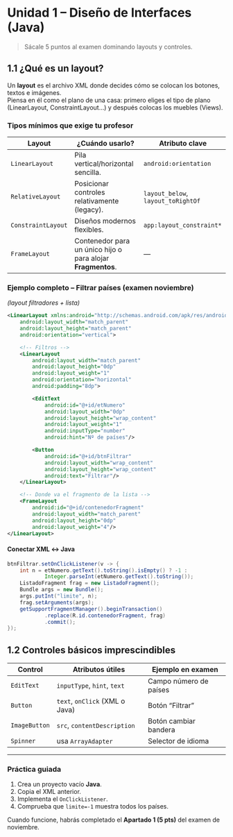 
# Unidad 1 – Diseño de Interfaces (Java)

> Sácale 5 puntos al examen dominando layouts y controles.

## 1.1 ¿Qué es un layout?
Un **layout** es el archivo XML donde decides cómo se colocan los botones, textos e imágenes.  
Piensa en él como el plano de una casa: primero eliges el tipo de plano (LinearLayout, ConstraintLayout…) y después colocas los muebles (Views).

### Tipos mínimos que exige tu profesor

| Layout | ¿Cuándo usarlo? | Atributo clave |
|--------|-----------------|----------------|
| `LinearLayout` | Pila vertical/horizontal sencilla. | `android:orientation` |
| `RelativeLayout` | Posicionar controles relativamente (legacy). | `layout_below`, `layout_toRightOf` |
| `ConstraintLayout` | Diseños modernos flexibles. | `app:layout_constraint*` |
| `FrameLayout` | Contenedor para un único hijo o para alojar **Fragmentos**. | — |

### Ejemplo completo – Filtrar países (examen noviembre)
*(layout filtradores + lista)*  
```xml
<LinearLayout xmlns:android="http://schemas.android.com/apk/res/android"
    android:layout_width="match_parent"
    android:layout_height="match_parent"
    android:orientation="vertical">

    <!-- Filtros -->
    <LinearLayout
        android:layout_width="match_parent"
        android:layout_height="0dp"
        android:layout_weight="1"
        android:orientation="horizontal"
        android:padding="8dp">

        <EditText
            android:id="@+id/etNumero"
            android:layout_width="0dp"
            android:layout_height="wrap_content"
            android:layout_weight="1"
            android:inputType="number"
            android:hint="Nº de países"/>

        <Button
            android:id="@+id/btnFiltrar"
            android:layout_width="wrap_content"
            android:layout_height="wrap_content"
            android:text="Filtrar"/>
    </LinearLayout>

    <!-- Donde va el fragmento de la lista -->
    <FrameLayout
        android:id="@+id/contenedorFragment"
        android:layout_width="match_parent"
        android:layout_height="0dp"
        android:layout_weight="4"/>
</LinearLayout>
```

#### Conectar XML ↔ Java
```java
btnFiltrar.setOnClickListener(v -> {
    int n = etNumero.getText().toString().isEmpty() ? -1 :
            Integer.parseInt(etNumero.getText().toString());
    ListadoFragment frag = new ListadoFragment();
    Bundle args = new Bundle();
    args.putInt("limite", n);
    frag.setArguments(args);
    getSupportFragmentManager().beginTransaction()
            .replace(R.id.contenedorFragment, frag)
            .commit();
});
```

## 1.2 Controles básicos imprescindibles

| Control | Atributos útiles | Ejemplo en examen |
|---------|-----------------|-------------------|
| `EditText` | `inputType`, `hint`, `text` | Campo número de países |
| `Button`   | `text`, `onClick` (XML o Java) | Botón “Filtrar” |
| `ImageButton` | `src`, `contentDescription` | Botón cambiar bandera |
| `Spinner`  | usa `ArrayAdapter` | Selector de idioma |

---  
### Práctica guiada
1. Crea un proyecto vacío **Java**.  
2. Copia el XML anterior.  
3. Implementa el `OnClickListener`.  
4. Comprueba que `limite=-1` muestra todos los países.

Cuando funcione, habrás completado el **Apartado 1 (5 pts)** del examen de noviembre.
